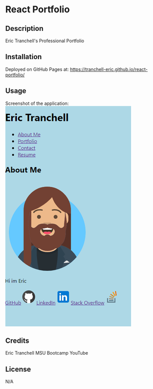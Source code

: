 # React Portfolio

## Description

Eric Tranchell's Professional Portfolio

## Installation

Deployed on GitHub Pages at: https://tranchell-eric.github.io/react-portfolio/

## Usage

Screenshot of the application:
![Alt text](image.png)



## Credits

Eric Tranchell
MSU Bootcamp
YouTube

## License

N/A
